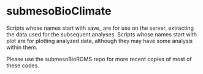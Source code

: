# submesoBioClimate
Scripts whose names start with save_ are for use on the server, extracting the data used for the subsequent analyses.
Scripts whose names start with plot are for plotting analyzed data, although they may have some analysis within them.

Please use the submesoBioROMS repo for more recent copies of most of these codes.
